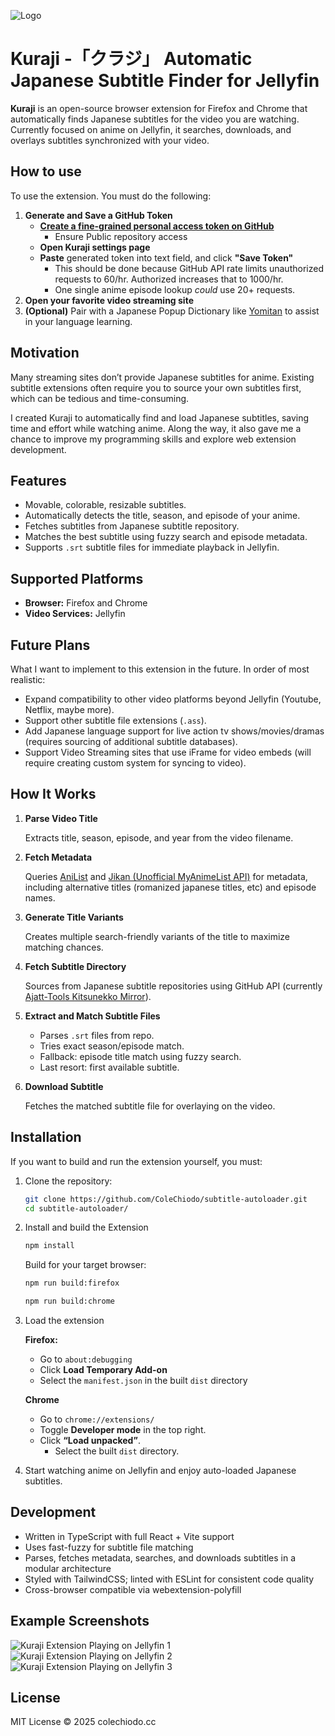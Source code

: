![Logo](public/assets/readme/icon.png)
# Kuraji -「クラジ」 Automatic Japanese Subtitle Finder for Jellyfin

**Kuraji** is an open-source browser extension for Firefox and Chrome that automatically finds Japanese subtitles for the video you are watching. Currently focused on anime on Jellyfin, it searches, downloads, and overlays subtitles synchronized with your video.

## How to use
To use the extension. You must do the following:
1. **Generate and Save a GitHub Token**
   * [**Create a fine-grained personal access token on GitHub**](https://docs.github.com/en/authentication/keeping-your-account-and-data-secure/managing-your-personal-access-tokens#creating-a-fine-grained-personal-access-token)
      * Ensure Public repository access
   * **Open Kuraji settings page**
   * **Paste** generated token into text field, and click **"Save Token"**
      * This should be done because GitHub API rate limits unauthorized requests to 60/hr. Authorized increases that to 1000/hr.
      * One single anime episode lookup *could* use 20+ requests.
2. **Open your favorite video streaming site**
3. **(Optional)** Pair with a Japanese Popup Dictionary like [Yomitan](https://yomitan.wiki/) to assist in your language learning.

## Motivation

Many streaming sites don’t provide Japanese subtitles for anime. Existing subtitle extensions often require you to source your own subtitles first, which can be tedious and time-consuming.

I created Kuraji to automatically find and load Japanese subtitles, saving time and effort while watching anime. Along the way, it also gave me a chance to improve my programming skills and explore web extension development.

## Features

* Movable, colorable, resizable subtitles.
* Automatically detects the title, season, and episode of your anime.
* Fetches subtitles from Japanese subtitle repository.
* Matches the best subtitle using fuzzy search and episode metadata.
* Supports `.srt` subtitle files for immediate playback in Jellyfin.

## Supported Platforms

* **Browser:** Firefox and Chrome
* **Video Services:** Jellyfin

## Future Plans
What I want to implement to this extension in the future. In order of most realistic:
* Expand compatibility to other video platforms beyond Jellyfin (Youtube, Netflix, maybe more).
* Support other subtitle file extensions (`.ass`).
* Add Japanese language support for live action tv shows/movies/dramas (requires sourcing of additional subtitle databases).
* Support Video Streaming sites that use iFrame for video embeds (will require creating custom system for syncing to video).

## How It Works

1. **Parse Video Title**

   Extracts title, season, episode, and year from the video filename.

2. **Fetch Metadata**
   
   Queries [AniList](https://docs.anilist.co/) and [Jikan (Unofficial MyAnimeList API)](https://jikan.moe/) for metadata, including alternative titles (romanized japanese titles, etc) and episode names.

3. **Generate Title Variants**
   
   Creates multiple search-friendly variants of the title to maximize matching chances.

4. **Fetch Subtitle Directory**
   
   Sources from Japanese subtitle repositories using GitHub API (currently [Ajatt-Tools Kitsunekko Mirror](https://github.com/Ajatt-Tools/kitsunekko-mirror)).

5. **Extract and Match Subtitle Files**

   * Parses `.srt` files from repo.
   * Tries exact season/episode match.
   * Fallback: episode title match using fuzzy search.
   * Last resort: first available subtitle.

6. **Download Subtitle**
   
   Fetches the matched subtitle file for overlaying on the video.

## Installation
If you want to build and run the extension yourself, you must:
1. Clone the repository:
   ```bash
   git clone https://github.com/ColeChiodo/subtitle-autoloader.git
   cd subtitle-autoloader/
   ```

2. Install and build the Extension
    ```bash
    npm install
    ```
    Build for your target browser:
    ```bash
    npm run build:firefox
    ``` 
    ```bash
    npm run build:chrome
    ```
3. Load the extension 

   **Firefox:**
   * Go to `about:debugging`
   * Click **Load Temporary Add-on**
   * Select the `manifest.json` in the built `dist` directory

   **Chrome**
   * Go to `chrome://extensions/`
   * Toggle **Developer mode** in the top right.
   * Click **“Load unpacked”**.
      * Select the built `dist` directory.

4. Start watching anime on Jellyfin and enjoy auto-loaded Japanese subtitles.


## Development
* Written in TypeScript with full React + Vite support
* Uses fast-fuzzy for subtitle file matching
* Parses, fetches metadata, searches, and downloads subtitles in a modular architecture
* Styled with TailwindCSS; linted with ESLint for consistent code quality
* Cross-browser compatible via webextension-polyfill

## Example Screenshots
![Kuraji Extension Playing on Jellyfin 1](public/assets/readme/example1.png)
![Kuraji Extension Playing on Jellyfin 2](public/assets/readme/example2.png)
![Kuraji Extension Playing on Jellyfin 3](public/assets/readme/example3.png)

## License

MIT License © 2025 colechiodo.cc
